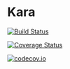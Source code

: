 # Kara

[![Build Status](https://travis-ci.org/sebastianpech/Kara.jl.svg?branch=master)](https://travis-ci.org/sebastianpech/Kara.jl)

[![Coverage Status](https://coveralls.io/repos/sebastianpech/Kara.jl/badge.svg?branch=master&service=github)](https://coveralls.io/github/sebastianpech/Kara.jl?branch=master)

[![codecov.io](http://codecov.io/github/sebastianpech/Kara.jl/coverage.svg?branch=master)](http://codecov.io/github/sebastianpech/Kara.jl?branch=master)
